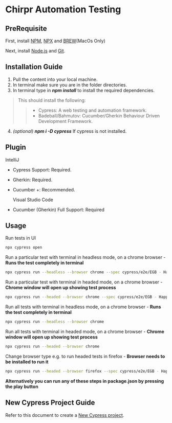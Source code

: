 # Chirpr Automation Testing

## PreRequisite

First, install [NPM](https://docs.npmjs.com/downloading-and-installing-node-js-and-npm), [NPX](https://www.npmjs.com/package/npx) and  [BREW](https://brew.sh/)(MacOs Only)

Next, install [Node.js](https://docs.npmjs.com/downloading-and-installing-node-js-and-npm) and [Git](https://github.com/git-for-windows/git/releases/download/v2.49.0.windows.1/Git-2.49.0-64-bit.exe).

## Installation Guide
1. Pull the content into your local machine.
2. In terminal make sure you are in the folder directories.
3. In terminal type in ***npm install*** to install the required dependencies.
>This should install the following:
>>- Cypress: A web testing and automation framework.
>>- Badeball/Bahmutov: Cucumber/Gherkin Behaviour Driven Development Framework.

4. *(optional)* ***npm i -D cypress*** If cypress is not installed.

## Plugin
IntelliJ
- Cypress Support: Required.
- Gherkin: Required.
- Cucumber +: Recommended.


  Visual Studio Code
- Cucumber (Gherkin) Full Support: Required

## Usage

Run tests in UI
```bash
npx cypress open
```
Run a particular test with terminal in headless mode, on a chrome browser - **Runs the test completely in terminal**
```bash
npx cypress run --headless --browser chrome --spec cypress/e2e/EGB - Happy Path/ITOP1/{FileName}.feature
```
Run a particular test with terminal in headed mode, on a chrome browser - **Chrome window will open up showing test process**
```bash
npx cypress run --headed --browser chrome --spec cypress/e2e/EGB - Happy Path/ITOP1/{FileName}.feature
```
Run all tests with terminal in headless mode, on a chrome browser - **Runs the test completely in terminal**
```bash
npx cypress run --headless --browser chrome
```
Run all tests with terminal in headed mode, on a chrome browser - **Chrome window will open up showing test process**
```bash
npx cypress run --headed --browser chrome
```
Change browser type e.g. to run headed tests in firefox - **Browser needs to be installed to run it**
```bash
npx cypress run --headed --browser firefox --spec cypress/e2e/EGB - Happy Path/ITOP1/{FileName}.feature
```
**Alternatively you can run any of these steps in package.json by pressing the play button**

## New Cypress Project Guide

Refer to this document to create a [New Cypress project](https://docs.google.com/document/d/14R_HaKKP2gSjF6ZmPTzUzeIzFfoDHhOu/edit).